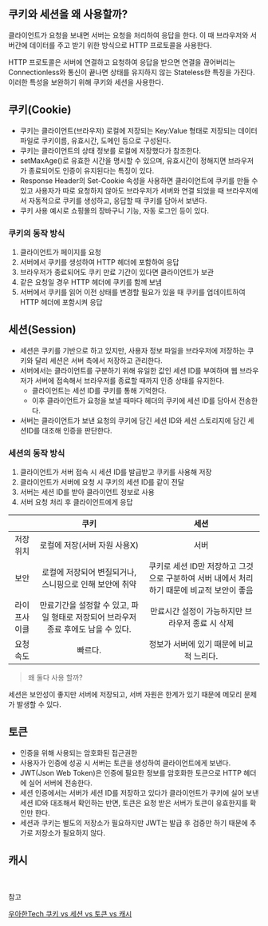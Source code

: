## 쿠키와 세션을 왜 사용할까?

클라이언트가 요청을 보내면 서버는 요청을 처리하여 응답을 한다. 이 때 브라우저와 서버간에 데이터를 주고 받기 위한 방식으로 HTTP 프로토콜을 사용한다.

HTTP 프로토콜은 서버에 연결하고 요청하여 응답을 받으면 연결을 끊어버리는 Connectionless와 통신이 끝나면 상태를 유지하지 않는 Stateless한 특징을 가진다. 이러한 특성을 보완하기 위해 쿠키와 세션을 사용한다.

## 쿠키(Cookie)

- 쿠키는 클라이언트(브라우저) 로컬에 저장되는 Key:Value 형태로 저장되는 데이터 파일로 쿠키이름, 유효시간, 도메인 등으로 구성된다.
- 쿠키는 클라이언트의 상태 정보를 로컬에 저장했다가 참조한다. 
- setMaxAge()로 유효한 시간을 명시할 수 있으며, 유효시간이 정해지면 브라우저가 종료되어도 인증이 유지된다는 특징이 있다.
- Response Header의 Set-Cookie 속성을 사용하면 클라이언트에 쿠키를 만들 수 있고 사용자가 따로 요청하지 않아도 브라우저가 서버와 연결 되었을 때 브라우저에서 자동적으로 쿠키를 생성하고, 응답할 때 쿠키를 담아서 보낸다.
- 쿠키 사용 예시로 쇼핑몰의 장바구니 기능, 자동 로그인 등이 있다.

### 쿠키의 동작 방식

1. 클라이언트가 페이지를 요청
2. 서버에서 쿠키를 생성하여 HTTP 헤더에 포함하여 응답
3. 브라우저가 종료되어도 쿠키 만료 기간이 있다면 클라이언트가 보관
4. 같은 요청일 경우 HTTP 헤더에 쿠키를 함께 보냄
5. 서버에서 쿠키를 읽어 이전 상태를 변경할 필요가 있을 때 쿠키를 업데이트하여 HTTP 헤더에 포함시켜 응답

## 세션(Session)

- 세션은 쿠키를 기반으로 하고 있지만, 사용자 정보 파일을 브라우저에 저장하는 쿠키와 달리 세션은 서버 측에서 저장하고 관리한다. 
- 서버에서는 클라이언트를 구분하기 위해 유일한 값인 세션 ID를 부여하며 웹 브라우저가 서버에 접속해서 브라우저를 종료할 때까지 인증 상태를 유지한다.
    - 클라이언트는 세션 ID를 쿠키를 통해 기억한다.
    - 이후 클라이언트가 요청을 보낼 때마다 헤더의 쿠키에 세션 ID를 담아서 전송한다.
- 서버는 클라이언트가 보낸 요청의 쿠키에 담긴 세션 ID와 세션 스토리지에 담긴 세션ID를 대조해 인증을 판단한다.

### 세션의 동작 방식

1. 클라이언트가 서버 접속 시 세션 ID를 발급받고 쿠키를 사용해 저장
2. 클라이언트가 서버에 요청 시 쿠키의 세션 ID를 같이 전달
3. 서버는 세션 ID를 받아 클라이언트 정보로 사용
4. 서버 요청 처리 후 클라이언트에게 응답

|  | 쿠키 | 세션 |
| :-------------: | :-------------: | :-------------: | 
|     저장위치     |  로컬에 저장(서버 자원 사용X)  |   서버   |   
|      보안      | 로컬에 저장되어 변질되거나, 스니핑으로 인해 보안에 취약 | 쿠키로 세션 ID만 저장하고 그것으로 구분하여 서버 내에서 처리하기 때문에 비교적 보안이 좋음 |       
|   라이프사이클   | 만료기간을 설정할 수 있고, 파일 형태로 저장되어 브라우저 종료 후에도 남을 수 있다. | 만료시간 설정이 가능하지만 브라우저 종료 시 삭제 |   
|     요청속도     | 빠르다. | 정보가 서버에 있기 때문에 비교적 느리다. |

> 왜 둘다 사용 할까?
 
 세션은 보안성이 좋지만 서버에 저장되고, 서버 자원은 한계가 있기 때문에 메모리 문제가 발생할 수 있다.

## 토큰

- 인증을 위해 사용되는 암호화된 접근권한
- 사용자가 인증에 성공 시 서버는 토큰을 생성하여 클라이언트에게 보낸다.
- JWT(Json Web Token)은 인증에 필요한 정보를 암호화한 토큰으로 HTTP 헤더에 실어 서버에 전송한다.
- 세션 인증에서는 서버가 세션 ID를 저장하고 있다가 클라이언트가 쿠키에 실어 보낸 세션 ID와 대조해서 확인하는 반면, 토큰은 요청 받은 서버가 토큰이 유효한지를 확인만 한다.
- 세션과 쿠키는 별도의 저장소가 필요하지만 JWT는 발급 후 검증만 하기 때문에 추가로 저장소가 필요하지 않다.

## 캐시


<br>

참고

[우아한Tech 쿠키 vs 세션 vs 토큰 vs 캐시](https://www.youtube.com/watch?v=gA1KsJ2ak10)
